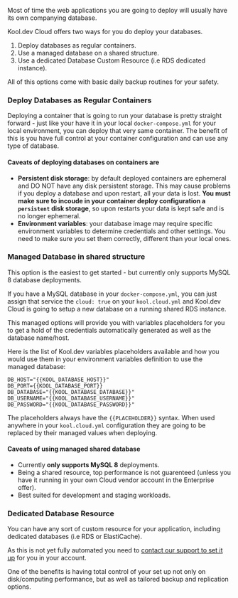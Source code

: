 Most of time the web applications you are going to deploy will usually have its own companying database.

Kool.dev Cloud offers two ways for you do deploy your databases.

1. Deploy databases as regular containers.
1. Use a managed database on a shared structure.
1. Use a dedicated Database Custom Resource (i.e RDS dedicated instance).

All of this options come with basic daily backup routines for your safety.

### Deploy Databases as Regular Containers

Deploying a container that is going to run your database is pretty straight forward - just like your have it in your local `docker-compose.yml` for your local environment, you can deploy that very same container. The benefit of this is you have full control at your container configuration and can use any type of database.

#### Caveats of deploying databases on containers are

- **Persistent disk storage**: by default deployed containers are ephemeral and DO NOT have any disk persistent storage. This may cause problems if you deploy a database and upon restart, all your data is lost. **You must make sure to incoude in your container deploy configuration a `persistent` disk storage**, so upon restarts your data is kept safe and is no longer ephemeral.
- **Environment variables**: your database image may require specific environment variables to determine credentials and other settings. You need to make sure you set them correctly, different than your local ones.

### Managed Database in shared structure

This option is the easiest to get started - but currently only supports MySQL 8 database deployments.

If you have a MySQL database in your `docker-compose.yml`, you can just assign that service the `cloud: true` on your `kool.cloud.yml` and Kool.dev Cloud is going to setup a new database on a running shared RDS instance.

This managed options will provide you with variables placeholders for you to get a hold of the credentials automatically generated as well as the database name/host.

Here is the list of Kool.dev variables placeholders available and how you would use them in your environment variables definition to use the managed database:

```
DB_HOST="{{KOOL_DATABASE_HOST}}"
DB_PORT={{KOOL_DATABASE_PORT}}
DB_DATABASE="{{KOOL_DATABASE_DATABASE}}"
DB_USERNAME="{{KOOL_DATABASE_USERNAME}}"
DB_PASSWORD="{{KOOL_DATABASE_PASSWORD}}"
```

The placeholders always have the `{{PLACEHOLDER}}` syntax. When used anywhere in your `kool.cloud.yml` configuration they are going to be replaced by their managed values when deploying.

#### Caveats of using managed shared database

- Currently **only supports MySQL 8** deployments.
- Being a shared resource, top performance is not guarenteed (unless you have it running in your own Cloud vendor account in the Enterprise offer).
- Best suited for development and staging workloads.

### Dedicated Database Resource

You can have any sort of custom resource for your application, including dedicated databases (i.e RDS or ElastiCache).

As this is not yet fully automated you need to [contact our support to set it up](mailto:contact@kool.dev) for you in your account.

One of the benefits is having total control of your set up not only on disk/computing performance, but as well as tailored backup and replication options.
